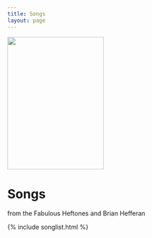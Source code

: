 ```yaml
---
title: Songs
layout: page
---
```

<a href="songs/when_i_looked_in_your_wonderful_eyes.html"><img border="0" src="../images/words/when_i_looked_in_your_wonderful_eyes.jpg" width="218" height="300" class="illustration"></a><br/>
<h1>Songs</h1>
<p>from the Fabulous Heftones and Brian Hefferan<br/>

{% include songlist.html %}
